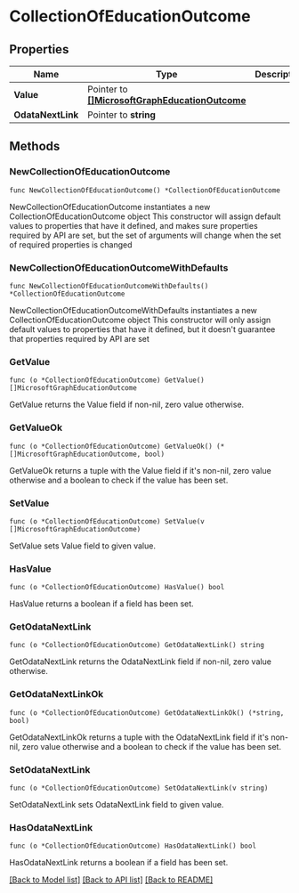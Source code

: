 # CollectionOfEducationOutcome

## Properties

Name | Type | Description | Notes
------------ | ------------- | ------------- | -------------
**Value** | Pointer to [**[]MicrosoftGraphEducationOutcome**](MicrosoftGraphEducationOutcome.md) |  | [optional] 
**OdataNextLink** | Pointer to **string** |  | [optional] 

## Methods

### NewCollectionOfEducationOutcome

`func NewCollectionOfEducationOutcome() *CollectionOfEducationOutcome`

NewCollectionOfEducationOutcome instantiates a new CollectionOfEducationOutcome object
This constructor will assign default values to properties that have it defined,
and makes sure properties required by API are set, but the set of arguments
will change when the set of required properties is changed

### NewCollectionOfEducationOutcomeWithDefaults

`func NewCollectionOfEducationOutcomeWithDefaults() *CollectionOfEducationOutcome`

NewCollectionOfEducationOutcomeWithDefaults instantiates a new CollectionOfEducationOutcome object
This constructor will only assign default values to properties that have it defined,
but it doesn't guarantee that properties required by API are set

### GetValue

`func (o *CollectionOfEducationOutcome) GetValue() []MicrosoftGraphEducationOutcome`

GetValue returns the Value field if non-nil, zero value otherwise.

### GetValueOk

`func (o *CollectionOfEducationOutcome) GetValueOk() (*[]MicrosoftGraphEducationOutcome, bool)`

GetValueOk returns a tuple with the Value field if it's non-nil, zero value otherwise
and a boolean to check if the value has been set.

### SetValue

`func (o *CollectionOfEducationOutcome) SetValue(v []MicrosoftGraphEducationOutcome)`

SetValue sets Value field to given value.

### HasValue

`func (o *CollectionOfEducationOutcome) HasValue() bool`

HasValue returns a boolean if a field has been set.

### GetOdataNextLink

`func (o *CollectionOfEducationOutcome) GetOdataNextLink() string`

GetOdataNextLink returns the OdataNextLink field if non-nil, zero value otherwise.

### GetOdataNextLinkOk

`func (o *CollectionOfEducationOutcome) GetOdataNextLinkOk() (*string, bool)`

GetOdataNextLinkOk returns a tuple with the OdataNextLink field if it's non-nil, zero value otherwise
and a boolean to check if the value has been set.

### SetOdataNextLink

`func (o *CollectionOfEducationOutcome) SetOdataNextLink(v string)`

SetOdataNextLink sets OdataNextLink field to given value.

### HasOdataNextLink

`func (o *CollectionOfEducationOutcome) HasOdataNextLink() bool`

HasOdataNextLink returns a boolean if a field has been set.


[[Back to Model list]](../README.md#documentation-for-models) [[Back to API list]](../README.md#documentation-for-api-endpoints) [[Back to README]](../README.md)


